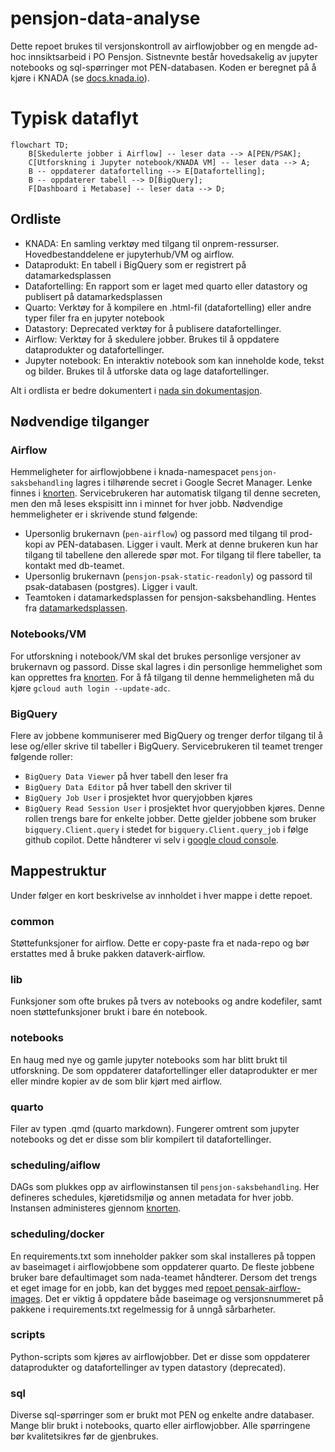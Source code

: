 # pensjon-data-analyse
Dette repoet brukes til versjonskontroll av airflowjobber og en mengde ad-hoc innsiktsarbeid i PO Pensjon. Sistnevnte består hovedsakelig av jupyter notebooks og sql-spørringer mot PEN-databasen. Koden er beregnet på å kjøre i KNADA (se [docs.knada.io](https://docs.knada.io)).

# Typisk dataflyt
```mermaid
flowchart TD;
    B[Skedulerte jobber i Airflow] -- leser data --> A[PEN/PSAK];
    C[Utforskning i Jupyter notebook/KNADA VM] -- leser data --> A;
    B -- oppdaterer datafortelling --> E[Datafortelling];
    B -- oppdaterer tabell --> D[BigQuery];
    F[Dashboard i Metabase] -- leser data --> D;
```

## Ordliste
- KNADA: En samling verktøy med tilgang til onprem-ressurser. Hovedbestanddelene er jupyterhub/VM og airflow.
- Dataprodukt: En tabell i BigQuery som er registrert på datamarkedsplassen
- Datafortelling: En rapport som er laget med quarto eller datastory og publisert på datamarkedsplassen
- Quarto: Verktøy for å kompilere en .html-fil (datafortelling) eller andre typer filer fra en jupyter notebook
- Datastory: Deprecated verktøy for å publisere datafortellinger. 
- Airflow: Verktøy for å skedulere jobber. Brukes til å oppdatere dataprodukter og datafortellinger.
- Jupyter notebook: En interaktiv notebook som kan inneholde kode, tekst og bilder. Brukes til å utforske data og lage datafortellinger.

Alt i ordlista er bedre dokumentert i [nada sin dokumentasjon](https://docs.knada.io).

## Nødvendige tilganger
### Airflow
Hemmeligheter for airflowjobbene i knada-namespacet `pensjon-saksbehandling` lagres i tilhørende secret i Google Secret Manager. Lenke finnes i [knorten](https://knorten.knada.io). Servicebrukeren har automatisk tilgang til denne secreten, men den må leses ekspisitt inn i minnet for hver jobb. Nødvendige hemmeligheter er i skrivende stund følgende:
- Upersonlig brukernavn (`pen-airflow`) og passord med tilgang til prod-kopi av PEN-databasen. Ligger i vault. Merk at denne brukeren kun har tilgang til tabellene den allerede spør mot. For tilgang til flere tabeller, ta kontakt med db-teamet.
- Upersonlig brukernavn (`pensjon-psak-static-readonly`) og passord til psak-databasen (postgres). Ligger i vault.
- Teamtoken i datamarkedsplassen for pensjon-saksbehandling. Hentes fra [datamarkedsplassen](https://data.intern.nav.no/).

### Notebooks/VM
For utforskning i notebook/VM skal det brukes personlige versjoner av brukernavn og passord. Disse skal lagres i din personlige hemmelighet som kan opprettes fra [knorten](https://knorten.knada.io). For å få tilgang til denne hemmeligheten må du kjøre `gcloud auth login --update-adc`.

### BigQuery
Flere av jobbene kommuniserer med BigQuery og trenger derfor tilgang til å lese og/eller skrive til tabeller i BigQuery. Servicebrukeren til teamet trenger følgende roller:
- `BigQuery Data Viewer` på hver tabell den leser fra
- `BigQuery Data Editor` på hver tabell den skriver til
- `BigQuery Job User` i prosjektet hvor queryjobben kjøres
- `BigQuery Read Session User` i prosjektet hvor queryjobben kjøres. Denne rollen trengs bare for enkelte jobber. Dette gjelder jobbene som bruker `bigquery.Client.query` i stedet for `bigquery.Client.query_job` i følge github copilot.
Dette håndterer vi selv i [google cloud console](https://console.cloud.google.com).


## Mappestruktur
Under følger en kort beskrivelse av innholdet i hver mappe i dette repoet.

### common
Støttefunksjoner for airflow. Dette er copy-paste fra et nada-repo og bør erstattes med å bruke pakken dataverk-airflow.

### lib
Funksjoner som ofte brukes på tvers av notebooks og andre kodefiler, samt noen støttefunksjoner brukt i bare én notebook.

### notebooks
En haug med nye og gamle jupyter notebooks som har blitt brukt til utforskning. De som oppdaterer datafortellinger eller dataprodukter er mer eller mindre kopier av de som blir kjørt med airflow.

### quarto
Filer av typen .qmd (quarto markdown). Fungerer omtrent som jupyter notebooks og det er disse som blir kompilert til datafortellinger.

### scheduling/aiflow
DAGs som plukkes opp av airflowinstansen til `pensjon-saksbehandling`. Her defineres schedules, kjøretidsmiljø og annen metadata for hver jobb. Instansen administeres gjennom [knorten](https://knorten.knada.io).

### scheduling/docker
En requirements.txt som inneholder pakker som skal installeres på toppen av baseimaget i airflowjobbene som oppdaterer quarto. De fleste jobbene bruker bare defaultimaget som nada-teamet håndterer. Dersom det trengs et eget image for en jobb, kan det bygges med [repoet pensak-airflow-images](https://github.com/navikt/pensak-airflow-images). Det er viktig å oppdatere både baseimage og versjonsnummeret på pakkene i requirements.txt regelmessig for å unngå sårbarheter.

### scripts
Python-scripts som kjøres av airflowjobber. Det er disse som oppdaterer dataprodukter og datafortellinger av typen datastory (deprecated).

### sql
Diverse sql-spørringer som er brukt mot PEN og enkelte andre databaser. Mange blir brukt i notebooks, quarto eller airflowjobber. Alle spørringene bør kvalitetsikres før de gjenbrukes.
